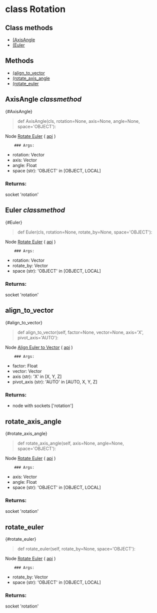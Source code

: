 # class Rotation


## Class methods

- [(AxisAngle](AxisAngle-classmethod)
- [(Euler](Euler-classmethod)


## Methods

- [(align_to_vector](align_to_vector)
- [(rotate_axis_angle](rotate_axis_angle)
- [(rotate_euler](rotate_euler)

## AxisAngle *classmethod*

{#AxisAngle}

> def AxisAngle(cls, rotation=None, axis=None, angle=None, space='OBJECT'):

Node [Rotate Euler](https://docs.blender.org/manual/en/latest/modeling/geometry_nodes/utilities/rotate_euler.html) ( [api](https://docs.blender.org/api/current/bpy.types.FunctionNodeRotateEuler.html) )

        ### Args:
- rotation: Vector
- axis: Vector
- angle: Float
- space (str): 'OBJECT' in [OBJECT, LOCAL]

### Returns:

  socket 'rotation'

## Euler *classmethod*

{#Euler}

> def Euler(cls, rotation=None, rotate_by=None, space='OBJECT'):

Node [Rotate Euler](https://docs.blender.org/manual/en/latest/modeling/geometry_nodes/utilities/rotate_euler.html) ( [api](https://docs.blender.org/api/current/bpy.types.FunctionNodeRotateEuler.html) )

        ### Args:
- rotation: Vector
- rotate_by: Vector
- space (str): 'OBJECT' in [OBJECT, LOCAL]

### Returns:

  socket 'rotation'

## align_to_vector

{#align_to_vector}

> def align_to_vector(self, factor=None, vector=None, axis='X', pivot_axis='AUTO'):

Node [Align Euler to Vector](https://docs.blender.org/manual/en/latest/modeling/geometry_nodes/utilities/align_euler_to_vector.html) ( [api](https://docs.blender.org/api/current/bpy.types.FunctionNodeAlignEulerToVector.html) )

        ### Args:
- factor: Float
- vector: Vector
- axis (str): 'X' in [X, Y, Z]
- pivot_axis (str): 'AUTO' in [AUTO, X, Y, Z]

### Returns:

- node with sockets ['rotation']

## rotate_axis_angle

{#rotate_axis_angle}

> def rotate_axis_angle(self, axis=None, angle=None, space='OBJECT'):

Node [Rotate Euler](https://docs.blender.org/manual/en/latest/modeling/geometry_nodes/utilities/rotate_euler.html) ( [api](https://docs.blender.org/api/current/bpy.types.FunctionNodeRotateEuler.html) )

        ### Args:
- axis: Vector
- angle: Float
- space (str): 'OBJECT' in [OBJECT, LOCAL]

### Returns:

  socket 'rotation'

## rotate_euler

{#rotate_euler}

> def rotate_euler(self, rotate_by=None, space='OBJECT'):

Node [Rotate Euler](https://docs.blender.org/manual/en/latest/modeling/geometry_nodes/utilities/rotate_euler.html) ( [api](https://docs.blender.org/api/current/bpy.types.FunctionNodeRotateEuler.html) )

        ### Args:
- rotate_by: Vector
- space (str): 'OBJECT' in [OBJECT, LOCAL]

### Returns:

  socket 'rotation'

